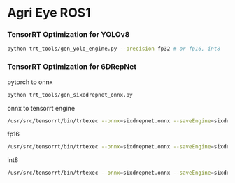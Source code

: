 # Agri Eye ROS1

### TensorRT Optimization for YOLOv8


```bash
python trt_tools/gen_yolo_engine.py --precision fp32 # or fp16, int8
```

### TensorRT Optimization for 6DRepNet

pytorch to onnx
```bash
python trt_tools/gen_sixedrepnet_onnx.py
```
onnx to tensorrt engine
```bash
/usr/src/tensorrt/bin/trtexec --onnx=sixdrepnet.onnx --saveEngine=sixdrepnet_fp32.engine
```
fp16
```bash
/usr/src/tensorrt/bin/trtexec --onnx=sixdrepnet.onnx --saveEngine=sixdrepnet_fp16.engine --fp16
```
int8
```bash
/usr/src/tensorrt/bin/trtexec --onnx=sixdrepnet.onnx --saveEngine=sixdrepnet_int8.engine --int8
```